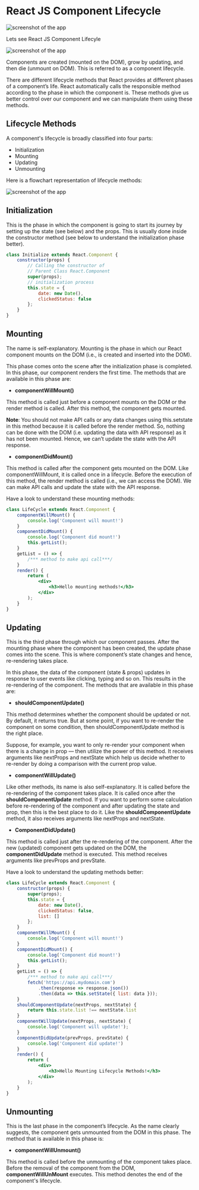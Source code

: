 # React JS Component Lifecycle

![screenshot of the app](https://raw.githubusercontent.com/praveenorugantitech/praveenorugantitech-express-js/master/tech.PNG)

Lets see React JS Component Lifecyle

![screenshot of the app](https://raw.githubusercontent.com/praveenorugantitech/praveenorugantitech-reactjs/master/6_Component%20Lifecycle/images/lifecycle.png)

Components are created (mounted on the DOM), grow by updating, and then die (unmount on DOM). This is referred to as a component lifecycle.

There are different lifecycle methods that React provides at different phases of a component’s life. React automatically calls the responsible method according to the phase in which the component is. These methods give us better control over our component and we can manipulate them using these methods.

## Lifecycle Methods

A component's lifecycle is broadly classified into four parts:

- Initialization
- Mounting
- Updating
- Unmounting

Here is a flowchart representation of lifecycle methods:

![screenshot of the app](https://raw.githubusercontent.com/praveenorugantitech/praveenorugantitech-reactjs/master/6_Component%20Lifecycle/images/lifecycleflow.png)

## Initialization

This is the phase in which the component is going to start its journey by setting up the state (see below) and the props. This is usually done inside the constructor method (see below to understand the initialization phase better).

```jsx
class Initialize extends React.Component {
    constructor(props) {
        // Calling the constructor of
        // Parent Class React.Component
        super(props);
        // initialization process
        this.state = {
            date: new Date(),
            clickedStatus: false
        };
    }
}
```

## Mounting

The name is self-explanatory. Mounting is the phase in which our React component mounts on the DOM (i.e., is created and inserted into the DOM).

This phase comes onto the scene after the initialization phase is completed. In this phase, our component renders the first time. The methods that are available in this phase are:

- **componentWillMount()**

This method is called just before a component mounts on the DOM or the render method is called. After this method, the component gets mounted.

**Note**: You should not make API calls or any data changes using this.setstate in this method because it is called before the render method. So, nothing can be done with the DOM (i.e. updating the data with API response) as it has not been mounted. Hence, we can’t update the state with the API response.


- **componentDidMount()**

This method is called after the component gets mounted on the DOM. Like componentWillMount, it is called once in a lifecycle. Before the execution of this method, the render method is called (i.e., we can access the DOM). We can make API calls and update the state with the API response.

Have a look to understand these mounting methods:

```jsx
class LifeCycle extends React.Component {
    componentWillMount() {
        console.log('Component will mount!')
    }
    componentDidMount() {
        console.log('Component did mount!')
        this.getList();
    }
    getList = () => {
        /*** method to make api call***/
    }
    render() {
        return (
            <div>
                <h3>Hello mounting methods!</h3>
            </div>
        );
    }
}

```

## Updating

This is the third phase through which our component passes. After the mounting phase where the component has been created, the update phase comes into the scene. This is where component’s state changes and hence, re-rendering takes place.

In this phase, the data of the component (state & props) updates in response to user events like clicking, typing and so on. This results in the re-rendering of the component. The methods that are available in this phase are:

- **shouldComponentUpdate()**

This method determines whether the component should be updated or not. By default, it returns true. But at some point, if you want to re-render the component on some condition, then shouldComponentUpdate method is the right place.

Suppose, for example, you want to only re-render your component when there is a change in prop — then utilize the power of this method. It receives arguments like nextProps and nextState which help us decide whether to re-render by doing a comparison with the current prop value.

- **componentWillUpdate()**

Like other methods, its name is also self-explanatory. It is called before the re-rendering of the component takes place. It is called once after the **shouldComponentUpdate** method. If you want to perform some calculation before re-rendering of the component and after updating the state and prop, then this is the best place to do it. Like the **shouldComponentUpdate** method, it also receives arguments like nextProps and nextState.

- **ComponentDidUpdate()**

This method is called just after the re-rendering of the component. After the new (updated) component gets updated on the DOM, the **componentDidUpdate** method is executed. This method receives arguments like prevProps and prevState.

Have a look to understand the updating methods better:

```jsx
class LifeCycle extends React.Component {
    constructor(props) {
        super(props);
        this.state = {
            date: new Date(),
            clickedStatus: false,
            list: []
        };
    }
    componentWillMount() {
        console.log('Component will mount!')
    }
    componentDidMount() {
        console.log('Component did mount!')
        this.getList();
    }
    getList = () => {
        /*** method to make api call***/
        fetch('https://api.mydomain.com')
            .then(response => response.json())
            .then(data => this.setState({ list: data }));
    }
    shouldComponentUpdate(nextProps, nextState) {
        return this.state.list !== nextState.list
    }
    componentWillUpdate(nextProps, nextState) {
        console.log('Component will update!');
    }
    componentDidUpdate(prevProps, prevState) {
        console.log('Component did update!')
    }
    render() {
        return (
            <div>
                <h3>Hello Mounting Lifecycle Methods!</h3>
            </div>
        );
    }
}

```

## Unmounting

This is the last phase in the component’s lifecycle. As the name clearly suggests, the component gets unmounted from the DOM in this phase. The method that is available in this phase is:

- **componentWillUnmount()**

This method is called before the unmounting of the component takes place. Before the removal of the component from the DOM, **componentWillUnMount** executes. This method denotes the end of the component's lifecycle.




